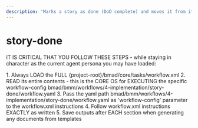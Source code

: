 ```yaml
---
description: 'Marks a story as done (DoD complete) and moves it from its current status → DONE in the status file. Advances the story queue. Simple status-update workflow with no searching required.'
---
```


# story-done

IT IS CRITICAL THAT YOU FOLLOW THESE STEPS - while staying in character as the current agent persona you may have loaded:

<steps CRITICAL="TRUE">
1. Always LOAD the FULL {project-root}/bmad/core/tasks/workflow.xml
2. READ its entire contents - this is the CORE OS for EXECUTING the specific workflow-config bmad/bmm/workflows/4-implementation/story-done/workflow.yaml
3. Pass the yaml path bmad/bmm/workflows/4-implementation/story-done/workflow.yaml as 'workflow-config' parameter to the workflow.xml instructions
4. Follow workflow.xml instructions EXACTLY as written
5. Save outputs after EACH section when generating any documents from templates
</steps>
